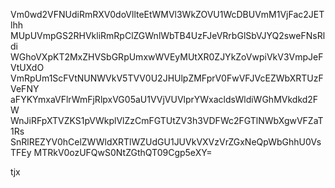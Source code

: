 Vm0wd2VFNUdiRmRXV0doVllteEtWMVl3WkZOVU1WcDBUVmM1VjFac2JETlhh
MUpUVmpGS2RHVkliRmRpClZGWnlWbTB4UzFJeVRrbGlSbVJYQ2sweFNsRldi
WGhoVXpKT2MxZHVSbGRpUmxwWVEyMUtXR0ZJYkZoVwpiVkV3VmpJeFVtUXdO
VmRpUm1ScFVtNUNWVkV5TVV0U2JHUlpZMFprV0FwVFJVcEZWbXRTUzFVeFNY
aFYKYmxaVFlrWmFjRlpxVG05aU1VVjVUVlprYWxacldsWldiWGhMVkdkd2FW
WnJiRFpXTVZKS1pVWkplVlZzCmFGTUtZV3h3VDFWc2FGTlNWbXgwVFZaT1Rs
SnRlREZYV0hCelZWWldXRTlWZUdGU1JUVkVXVzVrZGxNeQpWbGhhU0VsTFEy
MTRkV0ozUFQwS0NtZGthQT09Cgp5eXY=

tjx